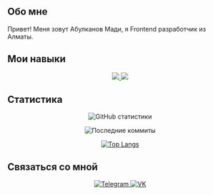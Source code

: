 ## Обо мне

Привет! Меня зовут Абулканов Мади, я Frontend разработчик из Алматы. 

## Мои навыки

<p align="center">
  <a href="https://skillicons.dev">
    <img src="https://skillicons.dev/icons?i=js,html,css,sass,ts,bootstrap,react,vite,redux,nodejs,express" />
    <img src="https://skillicons.dev/icons?i=firebase,mysql,postgres,git,github,gitlab,postman,jest,materialui,vscode,mongodb" />
  </a>
</p>

## Статистика

<div align="center">
  
  ![GitHub статистики](https://github-readme-stats.vercel.app/api?username=MadiAbulkanov&show_icons=true&theme=radical)

  ![Последние коммиты](https://github-readme-streak-stats.herokuapp.com/?user=MadiAbulkanov&theme=radical)

  [![Top Langs](https://github-readme-stats.vercel.app/api/top-langs/?username=MadiAbulkanov&layout=compact&theme=radical)](https://github.com/anuraghazra/github-readme-stats)

</div>

## Связаться со мной

<div align="center">
  
  <a href="https://t.me/Madi304">
    <img src="https://img.shields.io/badge/Telegram-white?&style=for-the-badge&logo=telegram" alt="Telegram">
  </a>
  
  <a href="https://vk.com/abulkanov">
    <img src="https://img.shields.io/badge/VK-blue?&style=for-the-badge&logo=vk" alt="VK">
  </a>
  
</div>




